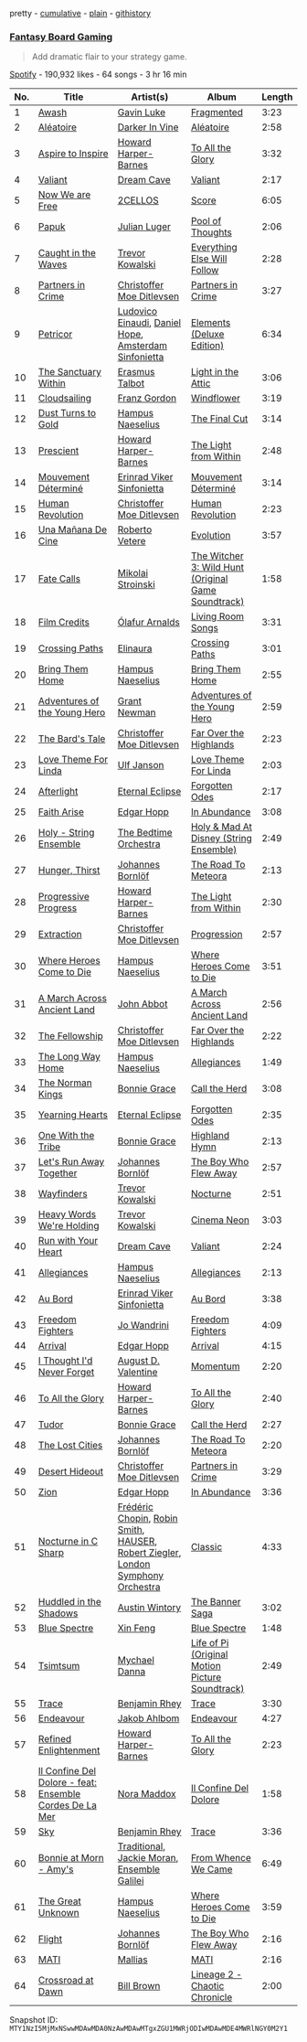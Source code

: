 pretty - [cumulative](/playlists/cumulative/37i9dQZF1DWVdDMUimLXxx.md) - [plain](/playlists/plain/37i9dQZF1DWVdDMUimLXxx) - [githistory](https://github.githistory.xyz/mackorone/spotify-playlist-archive/blob/main/playlists/plain/37i9dQZF1DWVdDMUimLXxx)

### [Fantasy Board Gaming](https://open.spotify.com/playlist/37i9dQZF1DWVdDMUimLXxx)

> Add dramatic flair to your strategy game.

[Spotify](https://open.spotify.com/user/spotify) - 190,932 likes - 64 songs - 3 hr 16 min

| No. | Title | Artist(s) | Album | Length |
|---|---|---|---|---|
| 1 | [Awash](https://open.spotify.com/track/3WgX6oDGy5TjPEPA028sls) | [Gavin Luke](https://open.spotify.com/artist/2bqAlaRiT91dCQ7KMGnP8i) | [Fragmented](https://open.spotify.com/album/7E5MjoqX5LSadIzFnduoUc) | 3:23 |
| 2 | [Aléatoire](https://open.spotify.com/track/2eHtBGvfD7PD7SiTl52Vxr) | [Darker In Vine](https://open.spotify.com/artist/58jh9fSzagZAZLbetSDIIg) | [Aléatoire](https://open.spotify.com/album/7KA3DTbG22n9hPSSV3YruJ) | 2:58 |
| 3 | [Aspire to Inspire](https://open.spotify.com/track/6BgVfl711Hx4Xjmg5o0HsP) | [Howard Harper\-Barnes](https://open.spotify.com/artist/447ceX8wMVdX94yevKZFDe) | [To All the Glory](https://open.spotify.com/album/59IuJfXNv7h6Np4JVKUYWM) | 3:32 |
| 4 | [Valiant](https://open.spotify.com/track/1yDH9vW8GboBkqNJujPiF6) | [Dream Cave](https://open.spotify.com/artist/6Ga6q3KSIGpJt2H1vbtTI0) | [Valiant](https://open.spotify.com/album/6PqElyGUMeroZmARx67gXj) | 2:17 |
| 5 | [Now We are Free](https://open.spotify.com/track/6OLgebma3uuh5KDG5ZXjF5) | [2CELLOS](https://open.spotify.com/artist/6Fi8CHfO8WGtu3yO8c2Mc4) | [Score](https://open.spotify.com/album/0sR0wZubrE2h3h4WxviRCX) | 6:05 |
| 6 | [Papuk](https://open.spotify.com/track/54eSAFrT7YqBxitvqZJIgc) | [Julian Luger](https://open.spotify.com/artist/6PxHwSZFaidQkagrCE3LlA) | [Pool of Thoughts](https://open.spotify.com/album/082ENN7CJl15GNseXv8B2F) | 2:06 |
| 7 | [Caught in the Waves](https://open.spotify.com/track/3aWysoJyL6qFWbadYRCkH8) | [Trevor Kowalski](https://open.spotify.com/artist/4vPiZNfnHqzN52FOn38BEv) | [Everything Else Will Follow](https://open.spotify.com/album/7J8e3AjZc7mN82khAvAI6I) | 2:28 |
| 8 | [Partners in Crime](https://open.spotify.com/track/0MC5OUFlsS6wn3tuOYLF5I) | [Christoffer Moe Ditlevsen](https://open.spotify.com/artist/1byqtZiN0rWjNg7kXy5j3S) | [Partners in Crime](https://open.spotify.com/album/0ntMgYnq6D9hswNnEwy3PP) | 3:27 |
| 9 | [Petricor](https://open.spotify.com/track/33M9AgCbkCRyC97NjJgITh) | [Ludovico Einaudi](https://open.spotify.com/artist/2uFUBdaVGtyMqckSeCl0Qj), [Daniel Hope](https://open.spotify.com/artist/59r5UU2HOytn9V5uMZ5Vur), [Amsterdam Sinfonietta](https://open.spotify.com/artist/2qx7K1T3gw9J0JTQnaGnBD) | [Elements \(Deluxe Edition\)](https://open.spotify.com/album/1lJ0A9ZCqs83Rrp1YIpZgT) | 6:34 |
| 10 | [The Sanctuary Within](https://open.spotify.com/track/5WsT8YFHlMz56vfcgJYGaU) | [Erasmus Talbot](https://open.spotify.com/artist/2P5kUKkNT67xnSyi3bBOoB) | [Light in the Attic](https://open.spotify.com/album/65jhpuyU0R9JPfnC8wcN4x) | 3:06 |
| 11 | [Cloudsailing](https://open.spotify.com/track/7aHbZez2yeqJFJWalKL0WH) | [Franz Gordon](https://open.spotify.com/artist/6c9mrV72IOeJ5imCUK281g) | [Windflower](https://open.spotify.com/album/5pMpxNkROAIq7wygp4oHbl) | 3:19 |
| 12 | [Dust Turns to Gold](https://open.spotify.com/track/0PAlIXkZ3DXJqAmx1BAXMX) | [Hampus Naeselius](https://open.spotify.com/artist/1M3REpihyqFCmBRC9sMzp5) | [The Final Cut](https://open.spotify.com/album/744UTU1JhhXLIqSAF4Q6kp) | 3:14 |
| 13 | [Prescient](https://open.spotify.com/track/6QjRTaRBhYM6odBtNT0vP8) | [Howard Harper\-Barnes](https://open.spotify.com/artist/447ceX8wMVdX94yevKZFDe) | [The Light from Within](https://open.spotify.com/album/5DeBurv4zuboaQM1uqDgYK) | 2:48 |
| 14 | [Mouvement Déterminé](https://open.spotify.com/track/6ryCqg8031fqxpL7Tic6qZ) | [Erinrad Viker Sinfonietta](https://open.spotify.com/artist/577NHFNqD3EF7ePgJxpCzu) | [Mouvement Déterminé](https://open.spotify.com/album/70WIfeigUPwzlT0PUWSXAW) | 3:14 |
| 15 | [Human Revolution](https://open.spotify.com/track/2sXXleqZhdiplnq4qEK3Xq) | [Christoffer Moe Ditlevsen](https://open.spotify.com/artist/1byqtZiN0rWjNg7kXy5j3S) | [Human Revolution](https://open.spotify.com/album/6vsWQN5DoKQ6OydmtfBT0r) | 2:23 |
| 16 | [Una Mañana De Cine](https://open.spotify.com/track/4MF2bWyLJ1s3SAXFJq71EM) | [Roberto Vetere](https://open.spotify.com/artist/5S2Js5ci1dHnRN86Dt6wmm) | [Evolution](https://open.spotify.com/album/2oPGweO8HecWmmIuAKDOXw) | 3:57 |
| 17 | [Fate Calls](https://open.spotify.com/track/7wxMbXcPlFXyc6ualteU5k) | [Mikolai Stroinski](https://open.spotify.com/artist/6lGCmXtqSxze8o2KEfYD6D) | [The Witcher 3: Wild Hunt \(Original Game Soundtrack\)](https://open.spotify.com/album/5GAHLnlyZGLpOSdYI1tQ3R) | 1:58 |
| 18 | [Film Credits](https://open.spotify.com/track/23jiGIG5I07XoBYujart9K) | [Ólafur Arnalds](https://open.spotify.com/artist/7E3BRXV9ZbCt5lQTCXMTia) | [Living Room Songs](https://open.spotify.com/album/4zj4920hZrnQHYv4jGeyjp) | 3:31 |
| 19 | [Crossing Paths](https://open.spotify.com/track/6gN8d0TrjwkcVgrZpFyp3c) | [Elinaura](https://open.spotify.com/artist/1PHMZ5pRjowUYaUCXtOYVd) | [Crossing Paths](https://open.spotify.com/album/6tDR44G5XlTW1n5YxhX29c) | 3:01 |
| 20 | [Bring Them Home](https://open.spotify.com/track/00fC5pH7q0TXAtYQXqra7e) | [Hampus Naeselius](https://open.spotify.com/artist/1M3REpihyqFCmBRC9sMzp5) | [Bring Them Home](https://open.spotify.com/album/6HWzp6LetZZWFoJ5oqe4a7) | 2:55 |
| 21 | [Adventures of the Young Hero](https://open.spotify.com/track/7iirjTnooylfcBG6BmlqYi) | [Grant Newman](https://open.spotify.com/artist/6kmQi7lLCBpa5OORRJpU9s) | [Adventures of the Young Hero](https://open.spotify.com/album/3YufQhwnRqmpOLDXOjiKuH) | 2:59 |
| 22 | [The Bard's Tale](https://open.spotify.com/track/2w06ho0m1rgeioNoMQO6F2) | [Christoffer Moe Ditlevsen](https://open.spotify.com/artist/1byqtZiN0rWjNg7kXy5j3S) | [Far Over the Highlands](https://open.spotify.com/album/7GmRudqNcSzDQr8PVW2EWn) | 2:23 |
| 23 | [Love Theme For Linda](https://open.spotify.com/track/6yEKX6B4ehcaI2epFjkKtl) | [Ulf Janson](https://open.spotify.com/artist/6EY0o8bLVxMJlgpipFvfhK) | [Love Theme For Linda](https://open.spotify.com/album/0cBmUUiRdqPsX1NNU8U3QQ) | 2:03 |
| 24 | [Afterlight](https://open.spotify.com/track/2wklH1fCEBMwHyNvKHDLOW) | [Eternal Eclipse](https://open.spotify.com/artist/2mudOp0EB2SFnG0mVazTJs) | [Forgotten Odes](https://open.spotify.com/album/3KT3DRHJdpEZD5OxSK7hj0) | 2:17 |
| 25 | [Faith Arise](https://open.spotify.com/track/7q9fSdPJO9MHZqYMaefXUm) | [Edgar Hopp](https://open.spotify.com/artist/5nn0v7ZNnO4cY7TEAjjfSx) | [In Abundance](https://open.spotify.com/album/6GIEUr2Nhe8E37amFtuAcv) | 3:08 |
| 26 | [Holy \- String Ensemble](https://open.spotify.com/track/2635mg4Ef7isjdHXXkEcAy) | [The Bedtime Orchestra](https://open.spotify.com/artist/2YNrq9cmdroJa9v8kmKmsr) | [Holy & Mad At Disney \(String Ensemble\)](https://open.spotify.com/album/42yDUWgIoDifBUDAm7zhsi) | 2:49 |
| 27 | [Hunger, Thirst](https://open.spotify.com/track/2CH3Ub29VJrqNgg0v2fx0D) | [Johannes Bornlöf](https://open.spotify.com/artist/1yLIaxyVkZnLMXhfRSYEjV) | [The Road To Meteora](https://open.spotify.com/album/3PLSbFdaSc9nHiZsdutrAz) | 2:13 |
| 28 | [Progressive Progress](https://open.spotify.com/track/6Marmee2WT50icMbZP31EU) | [Howard Harper\-Barnes](https://open.spotify.com/artist/447ceX8wMVdX94yevKZFDe) | [The Light from Within](https://open.spotify.com/album/5DeBurv4zuboaQM1uqDgYK) | 2:30 |
| 29 | [Extraction](https://open.spotify.com/track/6HAIDtMu0I64I9bpZE7OAR) | [Christoffer Moe Ditlevsen](https://open.spotify.com/artist/1byqtZiN0rWjNg7kXy5j3S) | [Progression](https://open.spotify.com/album/1Yh8bvBQq4LgnUP0zakwBa) | 2:57 |
| 30 | [Where Heroes Come to Die](https://open.spotify.com/track/1paOx5tHH937AcHuWjgEa8) | [Hampus Naeselius](https://open.spotify.com/artist/1M3REpihyqFCmBRC9sMzp5) | [Where Heroes Come to Die](https://open.spotify.com/album/6oWPtpkD348BpY3ZTxWOzp) | 3:51 |
| 31 | [A March Across Ancient Land](https://open.spotify.com/track/0l3VuArlNjQnRV1FbkfOHf) | [John Abbot](https://open.spotify.com/artist/2JsmEc5Wm7dLTsTO3JlQTX) | [A March Across Ancient Land](https://open.spotify.com/album/5DOG8ZRsYMAiVQngJynsiZ) | 2:56 |
| 32 | [The Fellowship](https://open.spotify.com/track/6rqVIvtZV2g8fqXTGp065U) | [Christoffer Moe Ditlevsen](https://open.spotify.com/artist/1byqtZiN0rWjNg7kXy5j3S) | [Far Over the Highlands](https://open.spotify.com/album/7GmRudqNcSzDQr8PVW2EWn) | 2:22 |
| 33 | [The Long Way Home](https://open.spotify.com/track/0HBrBsfKsKuVSgLEN2CTxJ) | [Hampus Naeselius](https://open.spotify.com/artist/1M3REpihyqFCmBRC9sMzp5) | [Allegiances](https://open.spotify.com/album/68KKEyqsRqgLeVQFsS4IUi) | 1:49 |
| 34 | [The Norman Kings](https://open.spotify.com/track/7tXoC0hKQy1TTv9XA8gofz) | [Bonnie Grace](https://open.spotify.com/artist/3z6E6ZPwJ7l0mp3HHcOfd2) | [Call the Herd](https://open.spotify.com/album/4fE45M3ETuMtzHPpNfmV5o) | 3:08 |
| 35 | [Yearning Hearts](https://open.spotify.com/track/2GTaqPwHbtHb6Co8tIbUim) | [Eternal Eclipse](https://open.spotify.com/artist/2mudOp0EB2SFnG0mVazTJs) | [Forgotten Odes](https://open.spotify.com/album/3KT3DRHJdpEZD5OxSK7hj0) | 2:35 |
| 36 | [One With the Tribe](https://open.spotify.com/track/41DlWb37TIoHzK4XmWRk2T) | [Bonnie Grace](https://open.spotify.com/artist/3z6E6ZPwJ7l0mp3HHcOfd2) | [Highland Hymn](https://open.spotify.com/album/6zmxkrUeUrSVtDMqggKDRb) | 2:13 |
| 37 | [Let's Run Away Together](https://open.spotify.com/track/7jxJHRmtMpGNR3EmxnspDB) | [Johannes Bornlöf](https://open.spotify.com/artist/1yLIaxyVkZnLMXhfRSYEjV) | [The Boy Who Flew Away](https://open.spotify.com/album/4dgeskwXtoICOIJuPqXBAt) | 2:57 |
| 38 | [Wayfinders](https://open.spotify.com/track/6rEF3F1fu6SPyEbzRGxUKr) | [Trevor Kowalski](https://open.spotify.com/artist/4vPiZNfnHqzN52FOn38BEv) | [Nocturne](https://open.spotify.com/album/0r8EWo5tLMJoOLNhystGx1) | 2:51 |
| 39 | [Heavy Words We're Holding](https://open.spotify.com/track/2azxtIa58SBC6ozuvhzNh8) | [Trevor Kowalski](https://open.spotify.com/artist/4vPiZNfnHqzN52FOn38BEv) | [Cinema Neon](https://open.spotify.com/album/76nFQ1XGcJUdkrpmpRE0iS) | 3:03 |
| 40 | [Run with Your Heart](https://open.spotify.com/track/0YNt7VRQwXeDI1HDZne2IM) | [Dream Cave](https://open.spotify.com/artist/6Ga6q3KSIGpJt2H1vbtTI0) | [Valiant](https://open.spotify.com/album/6PqElyGUMeroZmARx67gXj) | 2:24 |
| 41 | [Allegiances](https://open.spotify.com/track/2Pibzoc8ihtklVxLGDsczG) | [Hampus Naeselius](https://open.spotify.com/artist/1M3REpihyqFCmBRC9sMzp5) | [Allegiances](https://open.spotify.com/album/68KKEyqsRqgLeVQFsS4IUi) | 2:13 |
| 42 | [Au Bord](https://open.spotify.com/track/7u2mAvNqT0ieHNLlz0cIz1) | [Erinrad Viker Sinfonietta](https://open.spotify.com/artist/577NHFNqD3EF7ePgJxpCzu) | [Au Bord](https://open.spotify.com/album/1Ark20TQ8Q1mlxjYD4iuBv) | 3:38 |
| 43 | [Freedom Fighters](https://open.spotify.com/track/2oDBvHqLKjMlZSi5k6xZCu) | [Jo Wandrini](https://open.spotify.com/artist/2KeSLpd8bmBZmHtcIOdVGL) | [Freedom Fighters](https://open.spotify.com/album/3BNbi9JetVTnz411TbhfKv) | 4:09 |
| 44 | [Arrival](https://open.spotify.com/track/0CewGD0QltN3DCLHeg66Mb) | [Edgar Hopp](https://open.spotify.com/artist/5nn0v7ZNnO4cY7TEAjjfSx) | [Arrival](https://open.spotify.com/album/6k7cnJ2DJKoIgZ9mAT2fxk) | 4:15 |
| 45 | [I Thought I'd Never Forget](https://open.spotify.com/track/66TyP1oeJXmnCkNpyul9T1) | [August D\. Valentine](https://open.spotify.com/artist/4MJYe0nbmZr7ty64T1VGoN) | [Momentum](https://open.spotify.com/album/1pP6DihqrGirs9YPUp6bHQ) | 2:20 |
| 46 | [To All the Glory](https://open.spotify.com/track/0ekQHMaMjyFuuPtoiQA69T) | [Howard Harper\-Barnes](https://open.spotify.com/artist/447ceX8wMVdX94yevKZFDe) | [To All the Glory](https://open.spotify.com/album/59IuJfXNv7h6Np4JVKUYWM) | 2:40 |
| 47 | [Tudor](https://open.spotify.com/track/3O4IPW1FuvnzSVLDZuhou2) | [Bonnie Grace](https://open.spotify.com/artist/3z6E6ZPwJ7l0mp3HHcOfd2) | [Call the Herd](https://open.spotify.com/album/4fE45M3ETuMtzHPpNfmV5o) | 2:27 |
| 48 | [The Lost Cities](https://open.spotify.com/track/2Eb5pVOvZhjxjEaamfb0Cp) | [Johannes Bornlöf](https://open.spotify.com/artist/1yLIaxyVkZnLMXhfRSYEjV) | [The Road To Meteora](https://open.spotify.com/album/6KKEaPQTMT37QYyqSMIJ3x) | 2:20 |
| 49 | [Desert Hideout](https://open.spotify.com/track/0UMo22CzNzglVuQypNq3E5) | [Christoffer Moe Ditlevsen](https://open.spotify.com/artist/1byqtZiN0rWjNg7kXy5j3S) | [Partners in Crime](https://open.spotify.com/album/0ntMgYnq6D9hswNnEwy3PP) | 3:29 |
| 50 | [Zion](https://open.spotify.com/track/2QLu8c1L4Sr3HwQez9GVdc) | [Edgar Hopp](https://open.spotify.com/artist/5nn0v7ZNnO4cY7TEAjjfSx) | [In Abundance](https://open.spotify.com/album/6GIEUr2Nhe8E37amFtuAcv) | 3:36 |
| 51 | [Nocturne in C Sharp](https://open.spotify.com/track/4UAJf6d48Q6dBzgbC5pjya) | [Frédéric Chopin](https://open.spotify.com/artist/7y97mc3bZRFXzT2szRM4L4), [Robin Smith](https://open.spotify.com/artist/2FGezmANSFpsGzBoLoIa9I), [HAUSER](https://open.spotify.com/artist/2iSn12gFykgv92aTvPiH4s), [Robert Ziegler](https://open.spotify.com/artist/6c3mMiMnHQtu4mGWN87CFx), [London Symphony Orchestra](https://open.spotify.com/artist/5yxyJsFanEAuwSM5kOuZKc) | [Classic](https://open.spotify.com/album/3gZv6Vq2Q2a300JEUV8Dq9) | 4:33 |
| 52 | [Huddled in the Shadows](https://open.spotify.com/track/45mG9ywi5sbbxjA2Rdv95L) | [Austin Wintory](https://open.spotify.com/artist/3Rwlus4QnnBSnTe8pJV0rw) | [The Banner Saga](https://open.spotify.com/album/4dZzebB3bTIXLJpTMOSE44) | 3:02 |
| 53 | [Blue Spectre](https://open.spotify.com/track/57BqYDi536ejOoUQYKYoF2) | [Xin Feng](https://open.spotify.com/artist/0ecuDdIS1AQoyl0xVnR9hL) | [Blue Spectre](https://open.spotify.com/album/5ngAAECyfrWU5LKcM2vdlq) | 1:48 |
| 54 | [Tsimtsum](https://open.spotify.com/track/1RxaEvQCmT36nIZFYjpk5F) | [Mychael Danna](https://open.spotify.com/artist/0x8J72N9ilqcIZbWEKB8T2) | [Life of Pi \(Original Motion Picture Soundtrack\)](https://open.spotify.com/album/0ogV7CBV00ONXAVx4tm0gk) | 2:49 |
| 55 | [Trace](https://open.spotify.com/track/6sauZJqeqUy4426Qj6joFe) | [Benjamin Rhey](https://open.spotify.com/artist/1hD3DmoEBRAveULl3BCFGe) | [Trace](https://open.spotify.com/album/6Vfof63wDXpmWEVW12Ag80) | 3:30 |
| 56 | [Endeavour](https://open.spotify.com/track/6v3flfFyiewX4uhtefPYKP) | [Jakob Ahlbom](https://open.spotify.com/artist/2VZTNKYLnhbnV3FwGJlp3K) | [Endeavour](https://open.spotify.com/album/3MwtBdr2Ohdg6TCtHoZDAH) | 4:27 |
| 57 | [Refined Enlightenment](https://open.spotify.com/track/2ulSScFSvKVwIBJJrKcNA2) | [Howard Harper\-Barnes](https://open.spotify.com/artist/447ceX8wMVdX94yevKZFDe) | [To All the Glory](https://open.spotify.com/album/59IuJfXNv7h6Np4JVKUYWM) | 2:23 |
| 58 | [Il Confine Del Dolore \- feat: Ensemble Cordes De La Mer](https://open.spotify.com/track/307JdSdFWDM2u0H5JoIixw) | [Nora Maddox](https://open.spotify.com/artist/5yZabwuaVYo86cGVx0BzUX) | [Il Confine Del Dolore](https://open.spotify.com/album/1zTtByo8f2pVkZPhVvapWk) | 1:58 |
| 59 | [Sky](https://open.spotify.com/track/5ZwrQKuPqHFFrtrZlSt6NT) | [Benjamin Rhey](https://open.spotify.com/artist/1hD3DmoEBRAveULl3BCFGe) | [Trace](https://open.spotify.com/album/6Vfof63wDXpmWEVW12Ag80) | 3:36 |
| 60 | [Bonnie at Morn \- Amy's](https://open.spotify.com/track/7AOd1tPuzk4OixBPGJFp9k) | [Traditional](https://open.spotify.com/artist/1U5zgr455OGyIkLNXvDdrf), [Jackie Moran](https://open.spotify.com/artist/7n7z1ZyAvXU0Hzy5Afawri), [Ensemble Galilei](https://open.spotify.com/artist/38xsbLMXenDwkPP8SPAAV6) | [From Whence We Came](https://open.spotify.com/album/21XKiwC8lWeMl58vLKf8NP) | 6:49 |
| 61 | [The Great Unknown](https://open.spotify.com/track/4nY7xJxAsbgalPsOiWBonK) | [Hampus Naeselius](https://open.spotify.com/artist/1M3REpihyqFCmBRC9sMzp5) | [Where Heroes Come to Die](https://open.spotify.com/album/6oWPtpkD348BpY3ZTxWOzp) | 3:59 |
| 62 | [Flight](https://open.spotify.com/track/6x5tRBmT3426qhiOepUDOB) | [Johannes Bornlöf](https://open.spotify.com/artist/1yLIaxyVkZnLMXhfRSYEjV) | [The Boy Who Flew Away](https://open.spotify.com/album/4dgeskwXtoICOIJuPqXBAt) | 2:16 |
| 63 | [MATI](https://open.spotify.com/track/6HeFLsBljHuuYdG4gUzlyE) | [Mallias](https://open.spotify.com/artist/7Jha5lv1MsoExRH2GMSNLk) | [MATI](https://open.spotify.com/album/41wh35g4nY8ilqZKYDBr4h) | 2:16 |
| 64 | [Crossroad at Dawn](https://open.spotify.com/track/0THdfQgMIwHSJ0zlowjpLP) | [Bill Brown](https://open.spotify.com/artist/0hpjPGgPQW9o5veEihASNJ) | [Lineage 2 \- Chaotic Chronicle](https://open.spotify.com/album/0BawDoh2xMnec8hK6XkQ2L) | 2:00 |

Snapshot ID: `MTY1NzI5MjMxNSwwMDAwMDA0NzAwMDAwMTgxZGU1MWRjODIwMDAwMDE4MWRlNGY0M2Y1`
